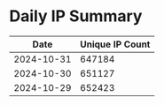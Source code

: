 # Daily IP Summary
| Date | Unique IP Count |
|----|----|
| 2024-10-31 | 647184 |
| 2024-10-30 | 651127 |
| 2024-10-29 | 652423 |